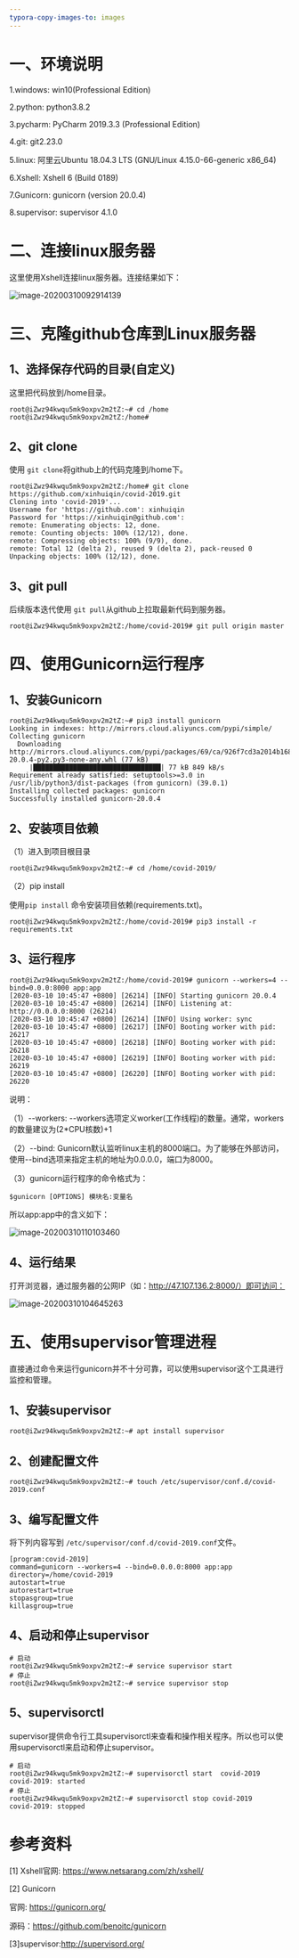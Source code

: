 ```yaml
---
typora-copy-images-to: images
---
```


# 一、环境说明

1.windows: win10(Professional Edition)

2.python: python3.8.2

3.pycharm: PyCharm 2019.3.3 (Professional Edition)

4.git: git2.23.0

5.linux: 阿里云Ubuntu 18.04.3 LTS (GNU/Linux 4.15.0-66-generic x86_64)

6.Xshell: Xshell 6 (Build 0189)

7.Gunicorn: gunicorn (version 20.0.4)

8.supervisor: supervisor 4.1.0

# 二、连接linux服务器

这里使用Xshell连接linux服务器。连接结果如下：

![image-20200310092914139](images/image-20200310092914139.png)

# 三、克隆github仓库到Linux服务器

## 1、选择保存代码的目录(自定义)

这里把代码放到/home目录。

```
root@iZwz94kwqu5mk9oxpv2m2tZ:~# cd /home
root@iZwz94kwqu5mk9oxpv2m2tZ:/home# 
```

## 2、git clone

使用 `git clone`将github上的代码克隆到/home下。

```
root@iZwz94kwqu5mk9oxpv2m2tZ:/home# git clone https://github.com/xinhuiqin/covid-2019.git
Cloning into 'covid-2019'...
Username for 'https://github.com': xinhuiqin
Password for 'https://xinhuiqin@github.com': 
remote: Enumerating objects: 12, done.
remote: Counting objects: 100% (12/12), done.
remote: Compressing objects: 100% (9/9), done.
remote: Total 12 (delta 2), reused 9 (delta 2), pack-reused 0
Unpacking objects: 100% (12/12), done.
```

## 3、git pull

后续版本迭代使用 `git pull`从github上拉取最新代码到服务器。

```
root@iZwz94kwqu5mk9oxpv2m2tZ:/home/covid-2019# git pull origin master
```



# 四、使用Gunicorn运行程序

## 1、安装Gunicorn

```
root@iZwz94kwqu5mk9oxpv2m2tZ:~# pip3 install gunicorn
Looking in indexes: http://mirrors.cloud.aliyuncs.com/pypi/simple/
Collecting gunicorn
  Downloading http://mirrors.cloud.aliyuncs.com/pypi/packages/69/ca/926f7cd3a2014b16870086b2d0fdc84a9e49473c68a8dff8b57f7c156f43/gunicorn-20.0.4-py2.py3-none-any.whl (77 kB)
     |████████████████████████████████| 77 kB 849 kB/s 
Requirement already satisfied: setuptools>=3.0 in /usr/lib/python3/dist-packages (from gunicorn) (39.0.1)
Installing collected packages: gunicorn
Successfully installed gunicorn-20.0.4
```

## 2、安装项目依赖

（1）进入到项目根目录

```
root@iZwz94kwqu5mk9oxpv2m2tZ:~# cd /home/covid-2019/
```

（2）pip  install

使用`pip install` 命令安装项目依赖(requirements.txt)。

```
root@iZwz94kwqu5mk9oxpv2m2tZ:/home/covid-2019# pip3 install -r requirements.txt 
```

## 3、运行程序

```
root@iZwz94kwqu5mk9oxpv2m2tZ:/home/covid-2019# gunicorn --workers=4 --bind=0.0.0:8000 app:app
[2020-03-10 10:45:47 +0800] [26214] [INFO] Starting gunicorn 20.0.4
[2020-03-10 10:45:47 +0800] [26214] [INFO] Listening at: http://0.0.0.0:8000 (26214)
[2020-03-10 10:45:47 +0800] [26214] [INFO] Using worker: sync
[2020-03-10 10:45:47 +0800] [26217] [INFO] Booting worker with pid: 26217
[2020-03-10 10:45:47 +0800] [26218] [INFO] Booting worker with pid: 26218
[2020-03-10 10:45:47 +0800] [26219] [INFO] Booting worker with pid: 26219
[2020-03-10 10:45:47 +0800] [26220] [INFO] Booting worker with pid: 26220
```

说明：

（1）--workers: --workers选项定义worker(工作线程)的数量。通常，workers的数量建议为(2*CPU核数)+1

（2）--bind: Gunicorn默认监听linux主机的8000端口。为了能够在外部访问，使用--bind选项来指定主机的地址为0.0.0.0，端口为8000。

（3）gunicorn运行程序的命令格式为：

```
$gunicorn [OPTIONS] 模块名:变量名
```

所以app:app中的含义如下：

![image-20200310110103460](images/image-20200310110103460.png)

## 4、运行结果

打开浏览器，通过服务器的公网IP（如：http://47.107.136.2:8000/）即可访问：

![image-20200310104645263](images/image-20200310104645263.png)

# 五、使用supervisor管理进程

直接通过命令来运行gunicorn并不十分可靠，可以使用supervisor这个工具进行监控和管理。

## 1、安装supervisor

```
root@iZwz94kwqu5mk9oxpv2m2tZ:~# apt install supervisor
```

## 2、创建配置文件

```
root@iZwz94kwqu5mk9oxpv2m2tZ:~# touch /etc/supervisor/conf.d/covid-2019.conf
```

## 3、编写配置文件

将下列内容写到 `/etc/supervisor/conf.d/covid-2019.conf`文件。

```
[program:covid-2019]
command=gunicorn --workers=4 --bind=0.0.0.0:8000 app:app
directory=/home/covid-2019
autostart=true
autorestart=true
stopasgroup=true
killasgroup=true
```

## 4、启动和停止supervisor

```
# 启动
root@iZwz94kwqu5mk9oxpv2m2tZ:~# service supervisor start
# 停止
root@iZwz94kwqu5mk9oxpv2m2tZ:~# service supervisor stop
```

## 5、supervisorctl

supervisor提供命令行工具supervisorctl来查看和操作相关程序。所以也可以使用supervisorctl来启动和停止supervisor。

```
# 启动
root@iZwz94kwqu5mk9oxpv2m2tZ:~# supervisorctl start  covid-2019
covid-2019: started
# 停止
root@iZwz94kwqu5mk9oxpv2m2tZ:~# supervisorctl stop covid-2019
covid-2019: stopped
```

# 参考资料

[1] Xshell官网: https://www.netsarang.com/zh/xshell/

[2] Gunicorn

官网: https://gunicorn.org/

源码：https://github.com/benoitc/gunicorn

[3]supervisor:http://supervisord.org/